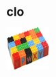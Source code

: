 # clo


<img src="logo.png" width=100 height=100 />
<!-- 创建 ~/.clo

```
clo init
clo link
clo push
clo pull some_tpl
```


```
clo init some_tpl

clo init some_tpl user a:string b:integer
``` -->

## Features

- write by nodejs
- handlebars.js for template
- support multi files

## Install

```
npm install -g clo
```

## Usages

```
clo TBNetworking Login
```